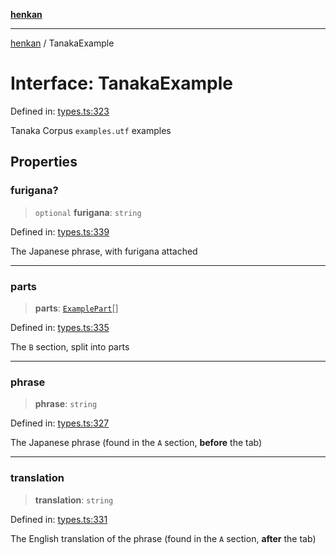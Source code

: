 [**henkan**](../README.md)

***

[henkan](../README.md) / TanakaExample

# Interface: TanakaExample

Defined in: [types.ts:323](https://github.com/Ronokof/Henkan/blob/207e0013c3766c7ef3adabde09be5f84497f2607/src/types.ts#L323)

Tanaka Corpus `examples.utf` examples

## Properties

### furigana?

> `optional` **furigana**: `string`

Defined in: [types.ts:339](https://github.com/Ronokof/Henkan/blob/207e0013c3766c7ef3adabde09be5f84497f2607/src/types.ts#L339)

The Japanese phrase, with furigana attached

***

### parts

> **parts**: [`ExamplePart`](ExamplePart.md)[]

Defined in: [types.ts:335](https://github.com/Ronokof/Henkan/blob/207e0013c3766c7ef3adabde09be5f84497f2607/src/types.ts#L335)

The `B` section, split into parts

***

### phrase

> **phrase**: `string`

Defined in: [types.ts:327](https://github.com/Ronokof/Henkan/blob/207e0013c3766c7ef3adabde09be5f84497f2607/src/types.ts#L327)

The Japanese phrase (found in the `A` section, **before** the tab)

***

### translation

> **translation**: `string`

Defined in: [types.ts:331](https://github.com/Ronokof/Henkan/blob/207e0013c3766c7ef3adabde09be5f84497f2607/src/types.ts#L331)

The English translation of the phrase (found in the `A` section, **after** the tab)
